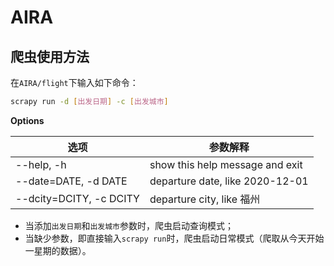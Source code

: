 # AIRA

## 爬虫使用方法

在`AIRA/flight`下输入如下命令：

```bash
scrapy run -d [出发日期] -c [出发城市]
```

**Options**

| 选项                    | 参数解释                        |
| ----------------------- | ------------------------------- |
| --help, -h              | show this help message and exit |
| --date=DATE, -d DATE    | departure date, like 2020-12-01 |
| --dcity=DCITY, -c DCITY | departure city, like 福州       |

- 当添加`出发日期`和`出发城市`参数时，爬虫启动查询模式；
- 当缺少参数，即直接输入`scrapy run`时，爬虫启动日常模式（爬取从今天开始一星期的数据）。